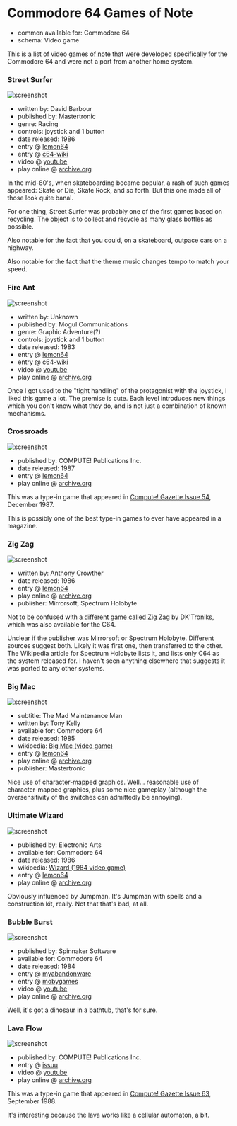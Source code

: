Commodore 64 Games of Note
==========================

*   common available for: Commodore 64
*   schema: Video game

This is a list of video games [of note](A%20Note%20on%20Items%20of%20Note.md) that were developed specifically
for the Commodore 64 and were not a port from another home system.

### Street Surfer

![screenshot](https://static.catseye.tc/archive/www.lemon64.com/games%252Fscreenshots%252Ffull%252Fs%252Fstreet_surfer_03.gif)

*   written by: David Barbour
*   published by: Mastertronic
*   genre: Racing
*   controls: joystick and 1 button
*   date released: 1986
*   entry @ [lemon64](http://www.lemon64.com/?game_id=2505)
*   entry @ [c64-wiki](https://www.c64-wiki.com/wiki/Street_Surfer)
*   video @ [youtube](https://www.youtube.com/watch?v=em553coKuqA)
*   play online @ [archive.org](https://archive.org/details/d64_Street_Surfer_1986_Mastertronic)

In the mid-80's, when skateboarding became popular, a rash of such games
appeared: Skate or Die, Skate Rock, and so forth.  But this one made all
of those look quite banal.

For one thing, Street Surfer was probably one of the first games based on
recycling.  The object is to collect and recycle as many glass bottles as
possible.

Also notable for the fact that you could, on a skateboard, outpace cars on a
highway.

Also notable for the fact that the theme music changes tempo to match your
speed.

### Fire Ant

![screenshot](https://static.catseye.tc/archive/www.c64-wiki.com/images%252F1%252F18%252FFireantLevel1.png)

*   written by: Unknown
*   published by: Mogul Communications
*   genre: Graphic Adventure(?)
*   controls: joystick and 1 button
*   date released: 1983
*   entry @ [lemon64](http://www.lemon64.com/?game_id=916)
*   entry @ [c64-wiki](https://www.c64-wiki.com/wiki/Fire_Ant)
*   video @ [youtube](https://www.youtube.com/watch?v=L7msIkgpZEY)
*   play online @ [archive.org](https://archive.org/details/Fire_Ant_1983_Mogul_Communications)

Once I got used to the "tight handling" of the protagonist with the joystick,
I liked this game a lot.  The premise is cute.  Each level introduces new
things which you don't know what they do, and is not just a combination of
known mechanisms.

### Crossroads

![screenshot](https://static.catseye.tc/archive/www.lemon64.com/games%252Fscreenshots%252Ffull%252Fc%252Fcrossroads_01.gif)

*   published by: COMPUTE! Publications Inc.
*   date released: 1987
*   entry @ [lemon64](http://www.lemon64.com/?game_id=4094)
*   play online @ [archive.org](https://archive.org/details/Crossroads_1987_Compute)

This was a type-in game that appeared in
[Compute! Gazette Issue 54](https://archive.org/details/1987-12-computegazette),
December 1987.

This is possibly one of the best type-in games to ever have appeared in a magazine.

### Zig Zag

![screenshot](https://static.catseye.tc/archive/www.lemon64.com/games%252Fscreenshots%252Ffull%252Fz%252Fzig_zag_04.gif)

*   written by: Anthony Crowther
*   date released: 1986
*   entry @ [lemon64](http://www.lemon64.com/?game_id=2943)
*   play online @ [archive.org](https://archive.org/details/Zig_Zag_1987_Mirrorsoft_cr_Level99)
*   publisher: Mirrorsoft, Spectrum Holobyte

Not to be confused with [a different game called Zig Zag](https://en.wikipedia.org/wiki/Zig_Zag_(video_game))
by DK'Troniks, which was also available for the C64.

Unclear if the publisher was Mirrorsoft or Spectrum Holobyte.  Different sources suggest both.
Likely it was first one, then transferred to the other.  The Wikipedia article for Spectrum Holobyte
lists it, and lists only C64 as the system released for.  I haven't seen anything elsewhere that
suggests it was ported to any other systems.

### Big Mac

![screenshot](https://static.catseye.tc/archive/www.lemon64.com/games%252Fscreenshots%252Ffull%252Fb%252Fbig_mac_02.gif)

*   subtitle: The Mad Maintenance Man
*   written by: Tony Kelly
*   available for: Commodore 64
*   date released: 1985
*   wikipedia: [Big Mac (video game)](https://en.wikipedia.org/wiki/Big_Mac_%28video_game%29)
*   entry @ [lemon64](http://www.lemon64.com/?game_id=269)
*   play online @ [archive.org](https://archive.org/details/Big_Mac_The_Mad_Maintenance_Man_1985_Mastertronic)
*   publisher: Mastertronic

Nice use of character-mapped graphics.  Well... reasonable use of character-mapped graphics,
plus some nice gameplay (although the oversensitivity of the switches can admittedly be annoying).

### Ultimate Wizard

![screenshot](https://static.catseye.tc/archive/www.lemon64.com/games%252Fscreenshots%252Ffull%252Fu%252Fultimate_wizard_04.gif)

*   published by: Electronic Arts
*   available for: Commodore 64
*   date released: 1986
*   wikipedia: [Wizard (1984 video game)](https://en.wikipedia.org/wiki/Wizard_(1984_video_game))
*   entry @ [lemon64](http://www.lemon64.com/?game_id=2753)
*   play online @ [archive.org](https://archive.org/details/d64_Ultimate_Wizard_1986_Electronic_Arts_Levels)

Obviously influenced by Jumpman.  It's Jumpman with spells and a construction
kit, really.  Not that that's bad, at all.

### Bubble Burst

![screenshot](https://www.myabandonware.com/media/screenshots/b/bubble-burst-u35/bubble-burst_3.png)

*   published by: Spinnaker Software
*   available for: Commodore 64
*   date released: 1984
*   entry @ [myabandonware](https://www.myabandonware.com/game/bubble-burst-jns)
*   entry @ [mobygames](https://www.mobygames.com/game/bubble-burst)
*   video @ [youtube](https://www.youtube.com/watch?v=FzVB8841H6U)
*   play online @ [archive.org](https://archive.org/details/Bubble_Burst_1984_Spinnaker_Software)

Well, it's got a dinosaur in a bathtub, that's for sure.

### Lava Flow

![screenshot](https://static.catseye.tc/archive/www.gb64.com/Screenshots%252FL%252FLava_Flow.png)

*   published by: COMPUTE! Publications Inc.
*   entry @ [issuu](https://issuu.com/zetmoon/docs/compute_gazette_issue_63_1988_sep/41)
*   video @ [youtube](https://www.youtube.com/watch?v=jINbX-RH2Yk)
*   play online @ [archive.org](https://archive.org/details/Lava_Flow_1988_Compute)

This was a type-in game that appeared in
[Compute! Gazette Issue 63](https://archive.org/details/1988-09-computegazette),
September 1988.

It's interesting because the lava works like a cellular automaton, a bit.
